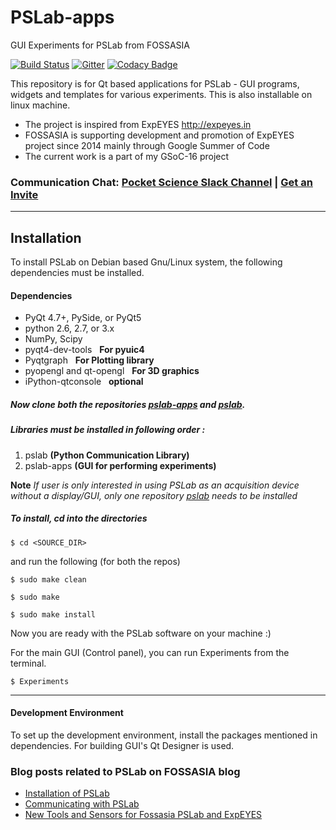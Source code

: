 # PSLab-apps
GUI Experiments for PSLab from FOSSASIA 

[![Build Status](https://travis-ci.org/fossasia/pslab-desktop-apps.svg?branch=development)](https://travis-ci.org/fossasia/pslab-desktop-apps)
[![Gitter](https://badges.gitter.im/fossasia/pslab.svg)](https://gitter.im/fossasia/pslab?utm_source=badge&utm_medium=badge&utm_campaign=pr-badge)
[![Codacy Badge](https://api.codacy.com/project/badge/Grade/8259e5c2220f484e95a88cf4aaed1a96)](https://www.codacy.com/app/mb/pslab-apps?utm_source=github.com&amp;utm_medium=referral&amp;utm_content=fossasia/pslab-apps&amp;utm_campaign=Badge_Grade)

This repository is for Qt based applications for PSLab - GUI programs, widgets and templates for various experiments.
This is also installable on linux machine. 

* The project is inspired from ExpEYES  http://expeyes.in
* FOSSASIA is supporting development and promotion of ExpEYES project since 2014 mainly through Google Summer of Code
* The current work is a part of my GSoC-16 project

### Communication Chat: [Pocket Science Slack Channel](http://fossasia.slack.com/messages/pocketscience/) | [Get an Invite](http://fossasia-slack.herokuapp.com/)

----------------

Installation
------------

To install PSLab on Debian based Gnu/Linux system, the following dependencies must be installed.

#### Dependencies

* PyQt 4.7+, PySide, or PyQt5
* python 2.6, 2.7, or 3.x
* NumPy, Scipy
* pyqt4-dev-tools         &nbsp;   **For pyuic4**
* Pyqtgraph               &nbsp;  **For Plotting library**
* pyopengl and qt-opengl  &nbsp;   **For 3D graphics**
* iPython-qtconsole       &nbsp;   **optional**


##### Now clone both the repositories [pslab-apps](https://github.com/fossasia/pslab-apps)  and [pslab](https://github.com/fossasia/pslab).


##### Libraries must be installed in following order :

1. pslab **(Python Communication Library)**
2. pslab-apps **(GUI for performing experiments)**

**Note**
*If user is only interested in using PSLab as an acquisition device without a display/GUI, only one repository  [pslab](https://github.com/fossasia/pslab) needs to be installed*


##### To install, cd into the directories

    $ cd <SOURCE_DIR>

and run the following (for both the repos)

    $ sudo make clean

    $ sudo make

    $ sudo make install

Now you are ready with the PSLab software on your machine :)

For the main GUI (Control panel), you can run Experiments from the terminal.

    $ Experiments

-----------------------

#### Development Environment

To set up the development environment, install the packages mentioned in dependencies. For building GUI's Qt Designer is used.

### Blog posts related to PSLab on FOSSASIA blog 
* [Installation of PSLab](http://blog.fossasia.org/pslab-code-repository-and-installation/)
* [Communicating with PSLab](http://blog.fossasia.org/communicating-with-pocket-science-lab-via-usb-and-capturing-and-plotting-sine-waves/)
* [New Tools and Sensors for Fossasia PSLab and ExpEYES](http://blog.fossasia.org/new-tools-and-sensors-fossasia-pslab-and-expeyes/) 
